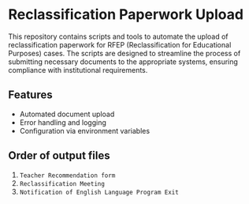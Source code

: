# Reclassification Paperwork Upload

This repository contains scripts and tools to automate the upload of reclassification paperwork for RFEP (Reclassification for Educational Purposes) cases. The scripts are designed to streamline the process of submitting necessary documents to the appropriate systems, ensuring compliance with institutional requirements.

## Features

- Automated document upload
- Error handling and logging
- Configuration via environment variables

## Order of output files

1. `Teacher Recommendation form`
2. `Reclassification Meeting`
3. `Notification of English Language Program Exit`